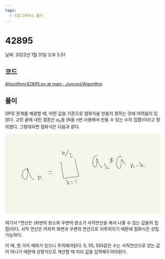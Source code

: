 ```yaml
---
tags:
  - 프로그래머스-풀이
---
```

# 42895

날짜: 2022년 1월 31일 오후 5:51

## 코드

[Algorithm/42895.py at main · Junroot/Algorithm](https://github.com/Junroot/Algorithm/blob/main/programmers/42895.py)

## 풀이

DP로 문제를 해결할 때, 어떤 값을 기준으로 점화식을 만들지 정하는 것에 어려움이 있었다. 고민 끝에 내린 결론은 $a_n$을 (N을 n번 사용해서 만들 수 있는 수의 집합)이라고 정의했다. 그렇데되면 점화식은 다음과 같다.

![Untitled](assets/Untitled-4555527.png)

여기서 *연산은 (좌변의 원소와 우변의 원소가 사칙연산을 해서 나올 수 있는 값들의 집합)이다. 사칙 연산은 어차피 좌변과 우변의 연산으로 이루어지기 때문에 점화식은 성립 가능하다.

이 때, 한 가지 예외가 있으니 주의해야된다. 5, 55, 555같은 수는 사칙연산으로 얻는 값이 아니기 때문에 상향식으로 계산할 때 미리 값을 입력해두어야된다.